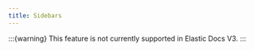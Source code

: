 ```yaml
---
title: Sidebars
---
```


:::{warning}
This feature is not currently supported in Elastic Docs V3.
:::